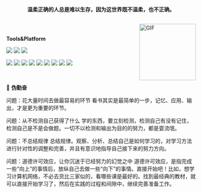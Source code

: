 <p align="center">
  <strong>温柔正确的人总是难以生存，因为这世界既不温柔，也不正确。</strong>
</p>

<h2></h2>

<img align="right" alt="GIF" src="https://img-blog.csdnimg.cn/eb44555f29fe4621a0f9d4df7b016998.gif#pic_center" height="150" width="150"> &nbsp;&nbsp;&nbsp;&nbsp;

**Tools&Platform**

[![](https://img.shields.io/badge/macOS-Catalina-d0d1d4?style=flat-square&logo=Apple)](<[https://](https://www.apple.com/macos/catalina/)>)
[![](https://img.shields.io/badge/Ubuntu-20.04%20LTS-E95420?style=flat-square&logo=Ubuntu)](https://ubuntu.com/)
[![](https://img.shields.io/badge/Goland-2023.1-black?style=flat-square&logo=GoLand)](https://code.visualstudio.com/)

[![](https://img.shields.io/badge/-Go-00ADD8?style=flat-square&logo=go&logoColor=ffffff)](https://golang.org/)
[![](https://img.shields.io/badge/-etcd-419EDA?style=flat-square&logo=etcd&logoColor=ffffff)](https://kubernetes.io/)
[![](https://img.shields.io/badge/-Redis-DC382D?style=flat-square&logo=Redis&logoColor=ffffff)](https://kubernetes.io/)
[![](https://img.shields.io/badge/-Nginx-269539?style=flat-square&logo=Nginx&logoColor=ffffff)](https://nginx.org/)
[![](https://img.shields.io/badge/-MySQL-4479A1?style=flat-square&logo=MySQL&logoColor=ffffff)](https://kubernetes.io/)
[![](https://img.shields.io/badge/-Docker-2496ED?style=flat-square&logo=Docker&logoColor=ffffff)](https://www.docker.com/)
[![](https://img.shields.io/badge/-MongoDB-47A248?style=flat-square&logo=MongoDB&logoColor=ffffff)](https://kubernetes.io/)
[![](https://img.shields.io/badge/-Kubernetes-326CE5?style=flat-square&logo=Kubernetes&logoColor=ffffff)](https://kubernetes.io/)
[![](https://img.shields.io/badge/-ElasticSearch-005571?style=flat-square&logo=elasticsearch&logoColor=ffffff)](https://reactjs.org/)

    
<br>

🌌 **伪勤奋**

问题：花大量时间去做最容易的环节
看书其实是最简单的一步，记忆、应用、输出，才是更为重要的环节。

问题：从不检测自己获得了什么
学的东西，要立刻检测，检测自己有没有记住，检测自己是不是会做题。一切不以检测和输出为目的的努力，都是耍流氓。

问题：不总结规律
总结规律。观察、分析、总结自己是如何学习的，对学习方法进行针对性的调整和完善，并且有意识地指导自己接下来的努力方向。

问题：道德许可效应，让你沉迷于已经努力的幻觉之中
道德许可效应，是指完成一些“向上”的事情后，放纵自己去做一些“向下”的事情。直接开始吧！比如，想学习计算机网络，不必去货比三家似的，看哪些课是最好的。找到最经典的教材，就可以直接开始学习了，然后在实践的过程和间隙中，继续完善准备工作。
